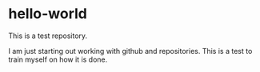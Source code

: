 # hello-world
This is a test repository.

I am just starting out working with github and repositories. This is a test to train myself on how it is done.
